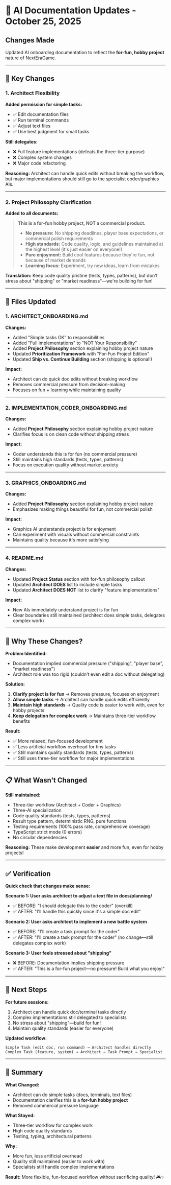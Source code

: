 # 📝 AI Documentation Updates - October 25, 2025

## Changes Made

Updated AI onboarding documentation to reflect the **for-fun, hobby project** nature of NextEraGame.

---

## 🎯 Key Changes

### **1. Architect Flexibility**

**Added permission for simple tasks:**
- ✅ Edit documentation files
- ✅ Run terminal commands
- ✅ Adjust text files
- ✅ Use best judgment for small tasks

**Still delegates:**
- ❌ Full feature implementations (defeats the three-tier purpose)
- ❌ Complex system changes
- ❌ Major code refactoring

**Reasoning:** Architect can handle quick edits without breaking the workflow, but major implementations should still go to the specialist coder/graphics AIs.

---

### **2. Project Philosophy Clarification**

**Added to all documents:**

> **This is a for-fun hobby project, NOT a commercial product.**
>
> - **No pressure:** No shipping deadlines, player base expectations, or commercial polish requirements
> - **High standards:** Code quality, logic, and guidelines maintained at the highest level (it's just easier on everyone!)
> - **Pure enjoyment:** Build cool features because they're fun, not because of market demands
> - **Learning focus:** Experiment, try new ideas, learn from mistakes

**Translation:** Keep code quality pristine (tests, types, patterns), but don't stress about "shipping" or "market readiness"—we're building for fun!

---

## 📄 Files Updated

### **1. ARCHITECT_ONBOARDING.md**

**Changes:**
- Added "Simple tasks OK" to responsibilities
- Added "Full implementations" to "NOT Your Responsibility"
- Added **Project Philosophy** section explaining hobby project nature
- Updated **Prioritization Framework** with "For-Fun Project Edition"
- Updated **Ship vs. Continue Building** section (shipping is optional!)

**Impact:**
- Architect can do quick doc edits without breaking workflow
- Removes commercial pressure from decision-making
- Focuses on fun + learning while maintaining quality

---

### **2. IMPLEMENTATION_CODER_ONBOARDING.md**

**Changes:**
- Added **Project Philosophy** section explaining hobby project nature
- Clarifies focus is on clean code without shipping stress

**Impact:**
- Coder understands this is for fun (no commercial pressure)
- Still maintains high standards (tests, types, patterns)
- Focus on execution quality without market anxiety

---

### **3. GRAPHICS_ONBOARDING.md**

**Changes:**
- Added **Project Philosophy** section explaining hobby project nature
- Emphasizes making things beautiful for fun, not commercial polish

**Impact:**
- Graphics AI understands project is for enjoyment
- Can experiment with visuals without commercial constraints
- Maintains quality because it's more satisfying

---

### **4. README.md**

**Changes:**
- Updated **Project Status** section with for-fun philosophy callout
- Updated **Architect DOES** list to include simple tasks
- Updated **Architect DOES NOT** list to clarify "feature implementations"

**Impact:**
- New AIs immediately understand project is for fun
- Clear boundaries still maintained (architect does simple tasks, delegates complex work)

---

## 🎯 Why These Changes?

**Problem Identified:**
- Documentation implied commercial pressure ("shipping", "player base", "market readiness")
- Architect role was too rigid (couldn't even edit a doc without delegating)

**Solution:**
1. **Clarify project is for fun** → Removes pressure, focuses on enjoyment
2. **Allow simple tasks** → Architect can handle quick edits efficiently
3. **Maintain high standards** → Quality code is easier to work with, even for hobby projects
4. **Keep delegation for complex work** → Maintains three-tier workflow benefits

**Result:**
- ✅ More relaxed, fun-focused development
- ✅ Less artificial workflow overhead for tiny tasks
- ✅ Still maintains quality standards (tests, types, patterns)
- ✅ Still uses three-tier workflow for major implementations

---

## 📋 What Wasn't Changed

**Still maintained:**
- Three-tier workflow (Architect + Coder + Graphics)
- Three-AI specialization
- Code quality standards (tests, types, patterns)
- Result type pattern, deterministic RNG, pure functions
- Testing requirements (100% pass rate, comprehensive coverage)
- TypeScript strict mode (0 errors)
- No circular dependencies

**Reasoning:** These make development **easier** and more fun, even for hobby projects!

---

## ✅ Verification

**Quick check that changes make sense:**

**Scenario 1: User asks architect to adjust a text file in docs/planning/**
- ✅ BEFORE: "I should delegate this to the coder" (overkill)
- ✅ AFTER: "I'll handle this quickly since it's a simple doc edit"

**Scenario 2: User asks architect to implement a new battle system**
- ✅ BEFORE: "I'll create a task prompt for the coder"
- ✅ AFTER: "I'll create a task prompt for the coder" (no change—still delegates complex work)

**Scenario 3: User feels stressed about "shipping"**
- ❌ BEFORE: Documentation implies shipping pressure
- ✅ AFTER: "This is a for-fun project—no pressure! Build what you enjoy!"

---

## 🚀 Next Steps

**For future sessions:**
1. Architect can handle quick doc/terminal tasks directly
2. Complex implementations still delegated to specialists
3. No stress about "shipping"—build for fun!
4. Maintain quality standards (easier for everyone)

**Updated workflow:**
```
Simple Task (edit doc, run command) → Architect handles directly
Complex Task (feature, system) → Architect → Task Prompt → Specialist
```

---

## 🎉 Summary

**What Changed:**
- Architect can do simple tasks (docs, terminals, text files)
- Documentation clarifies this is a **for-fun hobby project**
- Removed commercial pressure language

**What Stayed:**
- Three-tier workflow for complex work
- High code quality standards
- Testing, typing, architectural patterns

**Why:**
- More fun, less artificial overhead
- Quality still maintained (easier to work with)
- Specialists still handle complex implementations

**Result:** More flexible, fun-focused workflow without sacrificing quality! 🎮✨
